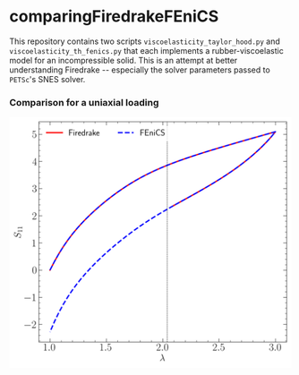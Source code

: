 # comparingFiredrakeFEniCS
This repository contains two scripts `viscoelasticity_taylor_hood.py` and `viscoelasticity_th_fenics.py` that each implements
a rubber-viscoelastic model for an incompressible solid. This is an attempt at better understanding Firedrake -- especially
the solver parameters passed to `PETSc`'s SNES solver.

### Comparison for a uniaxial loading
![Firedrake vs FEniCS](firedrake_vs_fenics.png)
